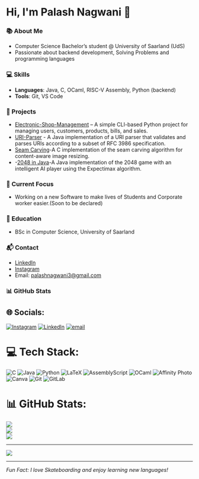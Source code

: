 
# Hi, I'm Palash Nagwani 👋

### 📚 About Me
- Computer Science Bachelor’s student @ University of Saarland (UdS)
- Passionate about backend development, Solving Problems and programming languages

### 💻 Skills
- **Languages**: Java, C, OCaml, RISC-V Assembly, Python (backend)
- **Tools**: Git, VS Code

### 🚀 Projects
- [Electronic-Shop-Management](https://github.com/palash2404/Electronic-shop-management/blob/main/README.md) – A simple CLI-based Python project for managing users, customers, products, bills, and sales.
- [URI-Parser](https://github.com/palash2404/URI-Parser.git) - A Java implementation of a URI parser that validates and parses URIs according to a subset of RFC 3986 specification.
- [Seam Carving](https://github.com/palash2404/Seam-Carving)-A C implementation of the seam carving algorithm for content-aware image resizing.
- -[2048 in Java](https://github.com/palash2404/2048-in-Java)-A Java implementation of the 2048 game with an intelligent AI player using the Expectimax algorithm.



### 🎯 Current Focus
- Working on a new Software to make lives of Students and Corporate worker easier.(Soon to be declared)

### 🏫 Education
- BSc in Computer Science, University of Saarland

### 📬 Contact
- [LinkedIn](https://www.linkedin.com/in/palash-nagwani2404)
- [Instagram](https://www.instagram.com/palasssshhh)
- Email: palashnagwani3@gmail.com

### 📊 GitHub Stats

## 🌐 Socials:
[![Instagram](https://img.shields.io/badge/Instagram-%23E4405F.svg?logo=Instagram&logoColor=white)](https://instagram.com/https://www.instagram.com/palasssshhh/) [![LinkedIn](https://img.shields.io/badge/LinkedIn-%230077B5.svg?logo=linkedin&logoColor=white)](https://linkedin.com/in/www.linkedin.com/in/palash-nagwani2404) [![email](https://img.shields.io/badge/Email-D14836?logo=gmail&logoColor=white)](mailto:palashnagwani3@gmail.com) 

# 💻 Tech Stack:
![C](https://img.shields.io/badge/c-%2300599C.svg?style=for-the-badge&logo=c&logoColor=white) ![Java](https://img.shields.io/badge/java-%23ED8B00.svg?style=for-the-badge&logo=openjdk&logoColor=white) ![Python](https://img.shields.io/badge/python-3670A0?style=for-the-badge&logo=python&logoColor=ffdd54) ![LaTeX](https://img.shields.io/badge/latex-%23008080.svg?style=for-the-badge&logo=latex&logoColor=white) ![AssemblyScript](https://img.shields.io/badge/assembly%20script-%23000000.svg?style=for-the-badge&logo=assemblyscript&logoColor=white) ![OCaml](https://img.shields.io/badge/OCaml-%23E98407.svg?style=for-the-badge&logo=ocaml&logoColor=white) ![Affinity Photo](https://img.shields.io/badge/affinityphoto-%237E4DD2.svg?style=for-the-badge&logo=affinity-photo&logoColor=white) ![Canva](https://img.shields.io/badge/Canva-%2300C4CC.svg?style=for-the-badge&logo=Canva&logoColor=white) ![Git](https://img.shields.io/badge/git-%23F05033.svg?style=for-the-badge&logo=git&logoColor=white) ![GitLab](https://img.shields.io/badge/gitlab-%23181717.svg?style=for-the-badge&logo=gitlab&logoColor=white)
# 📊 GitHub Stats:
![](https://github-readme-stats.vercel.app/api?username=palash2404&theme=dark&hide_border=false&include_all_commits=false&count_private=false)<br/>
![](https://nirzak-streak-stats.vercel.app/?user=palash2404&theme=dark&hide_border=false)<br/>
![](https://github-readme-stats.vercel.app/api/top-langs/?username=palash2404&theme=dark&hide_border=false&include_all_commits=false&count_private=false&layout=compact)

---
[![](https://visitcount.itsvg.in/api?id=palash2404&icon=0&color=0)](https://visitcount.itsvg.in)

<!-- Proudly created with GPRM ( https://gprm.itsvg.in ) -->
---

*Fun Fact: I love Skateboarding and enjoy learning new languages!*
